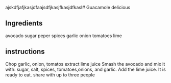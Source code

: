 ajskdfjafjkasjdfaajsdfjkasjfkasjdfkasl# Guacamole
delicious
## Ingredients
avocado
sugar
peper
spices
garlic
onion
tomatoes
lime
## instructions
Chop garlic, onion, tomatos
extract lime juice
Smash the avocado and mix it with: sugar, salt, spices, tomatoes,onions, and garlic. Add the lime juice. It is ready to eat.
share with up to three people
